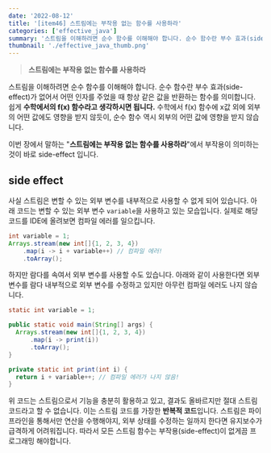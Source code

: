 ```yaml
---
date: '2022-08-12'
title: '[item46] 스트림에는 부작용 없는 함수를 사용하라'
categories: ['effective_java']
summary: '스트림을 이해하려면 순수 함수를 이해해야 합니다. 순수 함수란 부수 효과(side-effect)가 없어서 어떤 인자를 주었을 때 항상 같은 값을 반환하는 함수를 의미합니다.'
thumbnail: './effective_java_thumb.png'
---
```


> **스트림에는 부작용 없는 함수를 사용하라**

스트림을 이해하려면 순수 함수를 이해해야 합니다. 순수 함수란 부수 효과(side-effect)가 없어서 어떤 인자를 주었을 때 항상 같은 값을 반환하는 함수를 의미합니다. 쉽게 **수학에서의 f(x) 함수라고 생각하시면 됩니다.** 수학에서 f(x) 함수에 x값 외에 외부의 어떤 값에도 영향을 받지 않듯이, 순수 함수 역시 외부의 어떤 값에 영향을 받지 않습니다.

이번 장에서 말하는 "**스트림에는 부작용 없는 함수를 사용하라**"에서 부작용이 의미하는 것이 바로 side-effect 입니다.

## side effect
사실 스트림은 변할 수 있는 외부 변수를 내부적으로 사용할 수 없게 되어 있습니다. 아래 코드는 변할 수 있는 외부 변수 `variable`을 사용하고 있는 모습입니다. 실제로 해당 코드를 IDE에 올려보면 컴파일 에러를 일으킵니다.
```java
int variable = 1;
Arrays.stream(new int[]{1, 2, 3, 4})
    .map(i -> i + variable++) // 컴파일 에러!
    .toArray();
```
하지만 람다를 속여서 외부 변수를 사용할 수도 있습니다. 아래와 같이 사용한다면 외부 변수를 람다 내부적으로 외부 변수를 수정하고 있지만 아무런 컴파일 에러도 나지 않습니다. 

```java
static int variable = 1;

public static void main(String[] args) {
  Arrays.stream(new int[]{1, 2, 3, 4})
      .map(i -> print(i))
      .toArray();
}

private static int print(int i) {
  return i + variable++; // 컴파일 에러가 나지 않음!
}
```

위 코드는 스트림으로서 기능을 충분히 활용하고 있고, 결과도 올바르지만 절대 스트림 코드라고 할 수 없습니다. 이는 스트림 코드를 가장한 **반복적 코드**입니다. 스트림은 파이프라인을 통해서만 연산을 수행해야지, 외부 상태를 수정하는 일까지 한다면 유지보수가 급격하게 어려워집니다. 따라서 모든 스트림 함수는 부작용(side-effect)이 없게끔 프로그래밍 해야합니다.